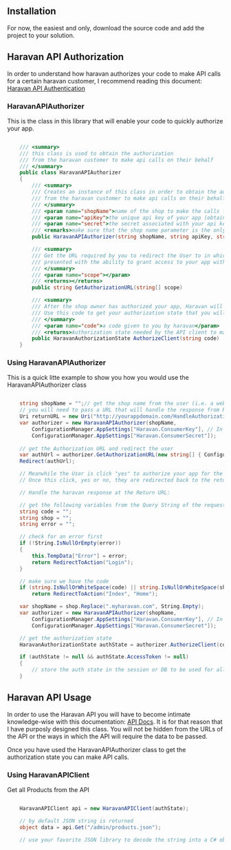 ## Installation

For now, the easiest and only, download the source code and add the project to your solution.

## Haravan API Authorization

In order to understand how haravan authorizes your code to make API calls for a certain haravan customer, I recommend reading this document: [Haravan API Authentication](http://api.haravan.com/authentication.html)

### HaravanAPIAuthorizer

This is the class in this library that will enable your code to quickly authorize your app.

```csharp

    /// <summary>
    /// this class is used to obtain the authorization
    /// from the haravan customer to make api calls on their behalf
    /// </summary>
    public class HaravanAPIAuthorizer
    {
        /// <summary>
        /// Creates an instance of this class in order to obtain the authorization
        /// from the haravan customer to make api calls on their behalf
        /// </summary>
        /// <param name="shopName">name of the shop to make the calls for.</param>
        /// <param name="apiKey">the unique api key of your app (obtained from the partner area when you create an app).</param>
        /// <param name="secret">the secret associated with your api key.</param>
        /// <remarks>make sure that the shop name parameter is the only the subdomain part of the myharavan.com url.</remarks>
        public HaravanAPIAuthorizer(string shopName, string apiKey, string secret, string redirectUrl)

        /// <summary>
        /// Get the URL required by you to redirect the User to in which they will be 
        /// presented with the ability to grant access to your app with the specified scope
        /// </summary>
        /// <param name="scope"></param>
        /// <returns></returns>
        public string GetAuthorizationURL(string[] scope)

        /// <summary>
        /// After the shop owner has authorized your app, Haravan will give you a code.
        /// Use this code to get your authorization state that you will use to make API calls
        /// </summary>
        /// <param name="code">a code given to you by haravan</param>
        /// <returns>Authorization state needed by the API client to make API calls</returns>
        public HaravanAuthorizationState AuthorizeClient(string code)
    }

```

### Using HaravanAPIAuthorizer

This is a quick litte example to show you how you would use the HaravanAPIAuthorizer class

```csharp

	string shopName = "";// get the shop name from the user (i.e. a web form)
	// you will need to pass a URL that will handle the response from Haravan when it passes you the code parameter
	Uri returnURL = new Uri("http://yourappdomain.com/HandleAuthorization");
	var authorizer = new HaravanAPIAuthorizer(shopName, 
		ConfigurationManager.AppSettings["Haravan.ConsumerKey"], // In this case I keep my key and secret in my config file
		ConfigurationManager.AppSettings["Haravan.ConsumerSecret"]);
	
	// get the Authorization URL and redirect the user
	var authUrl = authorizer.GetAuthorizationURL(new string[] { ConfigurationManager.AppSettings["Haravan.Scope"] }, returnURL.ToString());
	Redirect(authUrl);

	// Meanwhile the User is click "yes" to authorize your app for the specified scope.  
	// Once this click, yes or no, they are redirected back to the return URL

	// Handle the haravan response at the Return URL:

	// get the following variables from the Query String of the request
	string code = "";
	string shop = ""; 
	string error = ""; 

	// check for an error first
	if (!String.IsNullOrEmpty(error))
    {
        this.TempData["Error"] = error;
        return RedirectToAction("Login");
    }

	// make sure we have the code
    if (string.IsNullOrWhiteSpace(code) || string.IsNullOrWhiteSpace(shop))
        return RedirectToAction("Index", "Home");

    var shopName = shop.Replace(".myharavan.com", String.Empty);
	var authorizer = new HaravanAPIAuthorizer(shopName, 
		ConfigurationManager.AppSettings["Haravan.ConsumerKey"], // In this case I keep my key and secret in my config file
		ConfigurationManager.AppSettings["Haravan.ConsumerSecret"]);

	// get the authorization state
    HaravanAuthorizationState authState = authorizer.AuthorizeClient(code);

    if (authState != null && authState.AccessToken != null)
    {
        // store the auth state in the session or DB to be used for all API calls for the specified shop
    }

```

## Haravan API Usage

In order to use the Haravan API you will have to become intimate knowledge-wise with this documentation: [API Docs](http://api.haravan.com/). It is for that reason that I have purposly designed this class.  You will not be hidden from the URLs of the API or the ways in which the API will require the data to be passed.

Once you have used the HaravanAPIAuthorizer class to get the authorization state you can make API calls.

### Using HaravanAPIClient

Get all Products from the API

```csharp

	HaravanAPIClient api = new HaravanAPIClient(authState);

	// by default JSON string is returned
	object data = api.Get("/admin/products.json");

	// use your favorite JSON library to decode the string into a C# object

```
